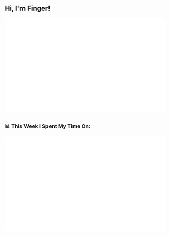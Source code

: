 <h2> Hi, I'm Finger!</h2>

<img align="right" src="https://raw.githubusercontent.com/spianmo/github-stats/master/generated/overview.svg#gh-light-mode-only">

<!-- <img align="right" height="160em" src="https://github-readme-stats-eight-theta.vercel.app/api/top-langs/?username=spianmo&layout=compact&langs_count=8&theme=algolia"/>	 -->
	
```go
package main

type Me struct {
	Name   string
	Job    string
	Code   string
	Skills string
}

func main() {
	me := &Me{
		Name:   "Finger",
		Job:    "Client-side Engineer",
		Code:   "Java, Kotlin, C#, Rust and C++ and Others",
		Skills: "Android, Security, Cross-platform client, NLP, CV, ASR ^o^",
	}
	_ = me
}
```


<h3>📊 This Week I Spent My Time On:</h3>
<img align='right' src="https://raw.githubusercontent.com/spianmo/github-stats/master/generated/languages.svg#gh-light-mode-only">

<!--START_SECTION:waka-->

```txt
Dart                           16 hrs          █████████████▒░░░░░░░░░░░   53.37 %
C++                            3 hrs 30 mins   ███░░░░░░░░░░░░░░░░░░░░░░   11.69 %
Java                           2 hrs 26 mins   ██░░░░░░░░░░░░░░░░░░░░░░░   08.15 %
YAML                           1 hr 45 mins    █▒░░░░░░░░░░░░░░░░░░░░░░░   05.86 %
Kotlin                         1 hr 35 mins    █▒░░░░░░░░░░░░░░░░░░░░░░░   05.31 %
```

<!--END_SECTION:waka-->
